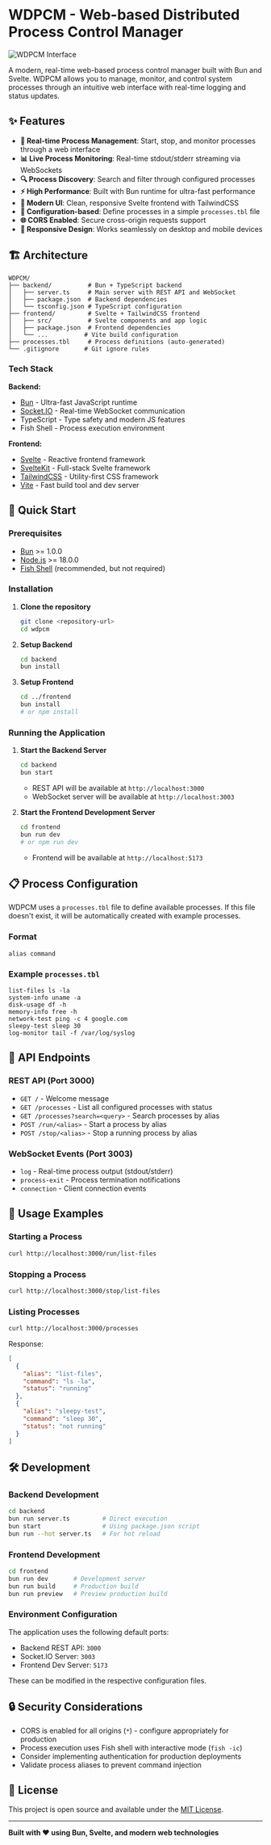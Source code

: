 # WDPCM - Web-based Distributed Process Control Manager

![WDPCM Interface](https://github-production-user-asset-6210df.s3.amazonaws.com/77280141/452792470-3aef9f4e-9cbc-40e8-9fe6-2bf4d8d4a0e6.png?X-Amz-Algorithm=AWS4-HMAC-SHA256&X-Amz-Credential=AKIAVCODYLSA53PQK4ZA%2F20250608%2Fus-east-1%2Fs3%2Faws4_request&X-Amz-Date=20250608T141344Z&X-Amz-Expires=300&X-Amz-Signature=0832b94eae2f8d0520f7a801703086a2367c596cb8d6f2a38d7bfb2f8a271abc&X-Amz-SignedHeaders=host)

A modern, real-time web-based process control manager built with Bun and Svelte. WDPCM allows you to manage, monitor, and control system processes through an intuitive web interface with real-time logging and status updates.

## ✨ Features

- **🚀 Real-time Process Management**: Start, stop, and monitor processes through a web interface
- **📊 Live Process Monitoring**: Real-time stdout/stderr streaming via WebSockets
- **🔍 Process Discovery**: Search and filter through configured processes
- **⚡ High Performance**: Built with Bun runtime for ultra-fast performance
- **🎨 Modern UI**: Clean, responsive Svelte frontend with TailwindCSS
- **🔧 Configuration-based**: Define processes in a simple `processes.tbl` file
- **🌐 CORS Enabled**: Secure cross-origin requests support
- **📱 Responsive Design**: Works seamlessly on desktop and mobile devices

## 🏗️ Architecture

```
WDPCM/
├── backend/          # Bun + TypeScript backend
│   ├── server.ts     # Main server with REST API and WebSocket
│   ├── package.json  # Backend dependencies
│   └── tsconfig.json # TypeScript configuration
├── frontend/         # Svelte + TailwindCSS frontend
│   ├── src/          # Svelte components and app logic
│   ├── package.json  # Frontend dependencies
│   └── ...          # Vite build configuration
├── processes.tbl     # Process definitions (auto-generated)
└── .gitignore       # Git ignore rules
```

### Tech Stack

**Backend:**
- [Bun](https://bun.sh/) - Ultra-fast JavaScript runtime
- [Socket.IO](https://socket.io/) - Real-time WebSocket communication
- TypeScript - Type safety and modern JS features
- Fish Shell - Process execution environment

**Frontend:**
- [Svelte](https://svelte.dev/) - Reactive frontend framework
- [SvelteKit](https://kit.svelte.dev/) - Full-stack Svelte framework
- [TailwindCSS](https://tailwindcss.com/) - Utility-first CSS framework
- [Vite](https://vitejs.dev/) - Fast build tool and dev server

## 🚀 Quick Start

### Prerequisites

- [Bun](https://bun.sh/docs/installation) >= 1.0.0
- [Node.js](https://nodejs.org/) >= 18.0.0
- [Fish Shell](https://fishshell.com/) (recommended, but not required)

### Installation

1. **Clone the repository**
   ```bash
   git clone <repository-url>
   cd wdpcm
   ```

2. **Setup Backend**
   ```bash
   cd backend
   bun install
   ```

3. **Setup Frontend**
   ```bash
   cd ../frontend
   bun install
   # or npm install
   ```

### Running the Application

1. **Start the Backend Server**
   ```bash
   cd backend
   bun start
   ```
   - REST API will be available at `http://localhost:3000`
   - WebSocket server will be available at `http://localhost:3003`

2. **Start the Frontend Development Server**
   ```bash
   cd frontend
   bun run dev
   # or npm run dev
   ```
   - Frontend will be available at `http://localhost:5173`

## 📋 Process Configuration

WDPCM uses a `processes.tbl` file to define available processes. If this file doesn't exist, it will be automatically created with example processes.

### Format

```
alias command
```

### Example `processes.tbl`

```
list-files ls -la
system-info uname -a
disk-usage df -h
memory-info free -h
network-test ping -c 4 google.com
sleepy-test sleep 30
log-monitor tail -f /var/log/syslog
```

## 🔌 API Endpoints

### REST API (Port 3000)

- `GET /` - Welcome message
- `GET /processes` - List all configured processes with status
- `GET /processes?search=<query>` - Search processes by alias
- `POST /run/<alias>` - Start a process by alias
- `POST /stop/<alias>` - Stop a running process by alias

### WebSocket Events (Port 3003)

- `log` - Real-time process output (stdout/stderr)
- `process-exit` - Process termination notifications
- `connection` - Client connection events

## 📡 Usage Examples

### Starting a Process

```bash
curl http://localhost:3000/run/list-files
```

### Stopping a Process

```bash
curl http://localhost:3000/stop/list-files
```

### Listing Processes

```bash
curl http://localhost:3000/processes
```

Response:
```json
[
  {
    "alias": "list-files",
    "command": "ls -la",
    "status": "running"
  },
  {
    "alias": "sleepy-test",
    "command": "sleep 30",
    "status": "not running"
  }
]
```

## 🛠️ Development

### Backend Development

```bash
cd backend
bun run server.ts         # Direct execution
bun start                 # Using package.json script
bun run --hot server.ts   # For hot reload
```

### Frontend Development

```bash
cd frontend
bun run dev       # Development server
bun run build     # Production build
bun run preview   # Preview production build
```

### Environment Configuration

The application uses the following default ports:
- Backend REST API: `3000`
- Socket.IO Server: `3003`
- Frontend Dev Server: `5173`

These can be modified in the respective configuration files.

## 🔒 Security Considerations

- CORS is enabled for all origins (`*`) - configure appropriately for production
- Process execution uses Fish shell with interactive mode (`fish -ic`)
- Consider implementing authentication for production deployments
- Validate process aliases to prevent command injection

## 📝 License

This project is open source and available under the [MIT License](LICENSE).

---

**Built with ❤️ using Bun, Svelte, and modern web technologies** 

